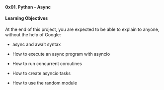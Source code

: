 #### 0x01. Python - Async

#### Learning Objectives

 At the end of this project, you are expected to be able to explain to anyone, without the help of Google:

* async and await syntax

* How to execute an async program with asyncio

* How to run concurrent coroutines

* How to create asyncio tasks

* How to use the random module
